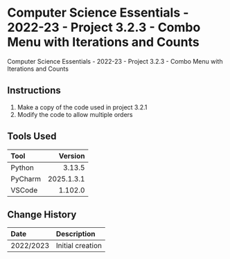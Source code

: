 # Computer Science Essentials - 2022-23 - Project 3.2.3 - Combo Menu with Iterations and Counts
 Computer Science Essentials - 2022-23 - Project 3.2.3 - Combo Menu with Iterations and Counts
## Instructions
1. Make a copy of the code used in project 3.2.1
1. Modify the code to allow multiple orders

## Tools Used

| Tool     |    Version |
|:---------|-----------:|
| Python   |     3.13.5 |
| PyCharm  | 2025.1.3.1 |
| VSCode   |    1.102.0 |

## Change History

| Date      | Description                                              |
|:----------|:---------------------------------------------------------|
| 2022/2023 | Initial creation                                         |

